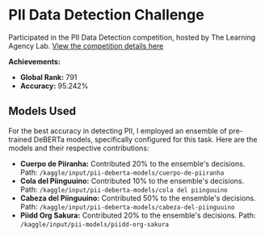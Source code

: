 # PII Data Detection Challenge

Participated in the PII Data Detection competition, hosted by The Learning Agency Lab. [View the competition details here](https://www.kaggle.com/competitions/pii-detection-removal-from-educational-data/data)

**Achievements:**
- **Global Rank:** 791
- **Accuracy:** 95.242%

## Models Used

For the best accuracy in detecting PII, I employed an ensemble of pre-trained DeBERTa models, specifically configured for this task. Here are the models and their respective contributions:

- **Cuerpo de Piiranha:** Contributed 20% to the ensemble's decisions. Path: `/kaggle/input/pii-deberta-models/cuerpo-de-piiranha`
- **Cola del Piinguuino:** Contributed 10% to the ensemble's decisions. Path: `/kaggle/input/pii-deberta-models/cola del piinguuino`
- **Cabeza del Piinguuino:** Contributed 50% to the ensemble's decisions. Path: `/kaggle/input/pii-deberta-models/cabeza-del-piinguuino`
- **Piidd Org Sakura:** Contributed 20% to the ensemble's decisions. Path: `/kaggle/input/pii-models/piidd-org-sakura`
